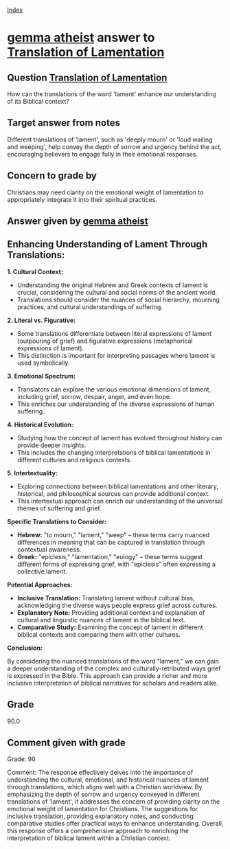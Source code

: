 
[Index](../../index.md)
# [gemma atheist](../../answering_models/gemma_atheist.md) answer to [Translation of Lamentation](../../questions/Translation_of_Lamentation.md)

## Question [Translation of Lamentation](../../questions/Translation_of_Lamentation.md)
How can the translations of the word 'lament' enhance our understanding of its Biblical context?

## Target answer from notes
Different translations of 'lament', such as 'deeply mourn' or 'loud wailing and weeping', help convey the depth of sorrow and urgency behind the act, encouraging believers to engage fully in their emotional responses.

## Concern to grade by
Christians may need clarity on the emotional weight of lamentation to appropriately integrate it into their spiritual practices.

## Answer given by [gemma atheist](../../answering_models/gemma_atheist.md)
## Enhancing Understanding of Lament Through Translations:

**1. Cultural Context:**

* Understanding the original Hebrew and Greek contexts of lament is crucial, considering the cultural and social norms of the ancient world. 
* Translations should consider the nuances of social hierarchy, mourning practices, and cultural understandings of suffering.


**2. Literal vs. Figurative:**

* Some translations differentiate between literal expressions of lament (outpouring of grief) and figurative expressions (metaphorical expressions of lament). 
* This distinction is important for interpreting passages where lament is used symbolically.


**3. Emotional Spectrum:**

* Translators can explore the various emotional dimensions of lament, including grief, sorrow, despair, anger, and even hope. 
* This enriches our understanding of the diverse expressions of human suffering.


**4. Historical Evolution:**

* Studying how the concept of lament has evolved throughout history can provide deeper insights. 
* This includes the changing interpretations of biblical lamentations in different cultures and religious contexts.


**5. Intertextuality:**

* Exploring connections between biblical lamentations and other literary, historical, and philosophical sources can provide additional context. 
* This intertextual approach can enrich our understanding of the universal themes of suffering and grief.


**Specific Translations to Consider:**

* **Hebrew:** "to mourn," "lament," "weep" – these terms carry nuanced differences in meaning that can be captured in translation through contextual awareness.
* **Greek:** "epiclesis," "lamentation," "eulogy" – these terms suggest different forms of expressing grief, with "epiclesis" often expressing a collective lament.


**Potential Approaches:**

* **Inclusive Translation:** Translating lament without cultural bias, acknowledging the diverse ways people express grief across cultures.
* **Explanatory Note:** Providing additional context and explanation of cultural and linguistic nuances of lament in the biblical text.
* **Comparative Study:** Examining the concept of lament in different biblical contexts and comparing them with other cultures.


**Conclusion:**

By considering the nuanced translations of the word "lament," we can gain a deeper understanding of the complex and culturally-retributed ways grief is expressed in the Bible. This approach can provide a richer and more inclusive interpretation of biblical narratives for scholars and readers alike.

## Grade
90.0

## Comment given with grade
Grade: 90

Comment: The response effectively delves into the importance of understanding the cultural, emotional, and historical nuances of lament through translations, which aligns well with a Christian worldview. By emphasizing the depth of sorrow and urgency conveyed in different translations of 'lament', it addresses the concern of providing clarity on the emotional weight of lamentation for Christians. The suggestions for inclusive translation, providing explanatory notes, and conducting comparative studies offer practical ways to enhance understanding. Overall, this response offers a comprehensive approach to enriching the interpretation of biblical lament within a Christian context.
